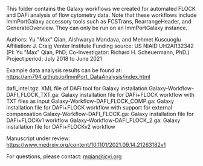 This folder contains the Galaxy workflows we created for automated FLOCK and DAFi analysis of flow cytometry data. Note that these workflows include ImmPortGalaxy accessory tools such as FCSTrans, RearrangeHeader, and GenerateOverview. They can only be run on an ImmPortGalaxy instance.

Authors: Yu "Max" Qian, Aishwarya Mandava, and Mehmet Kuscuoglu
Affiliation: J. Craig Venter Institute
Funding source: US NIAID UH2AI132342 (PI: Yu "Max" Qian, PhD; Co-Investigator: Richard H. Scheuermann, PhD.)
Project period: July 2018 to June 2021

Example data analysis results can be found at: https://am794.github.io/ImmPort_DataAnalysis/index.html

dafi_intel.tgz: XML file of DAFi tool for Galaxy installation
Galaxy-Workflow-DAFI_FLOCK_TXT.ga: Galaxy installation file for DAFi+FLOCK workflow with TXT files as input
Galaxy-Workflow-DAFI_FLOCK_COMP.ga: Galaxy installation file for DAFi+FLOCK workflow with support for external compensation
Galaxy-Workflow-DAFI_FLOCK.ga: Galaxy installation file for DAFi+FLOCKv1 workflow
Galaxy-Workflow-DAFI_FLOCK_2.ga: Galaxy installation file for DAFi+FLOCKv2 workflow

Manuscript under review: https://www.medrxiv.org/content/10.1101/2021.09.14.21263182v1 

For questions, please contact: mqian@jcvi.org
